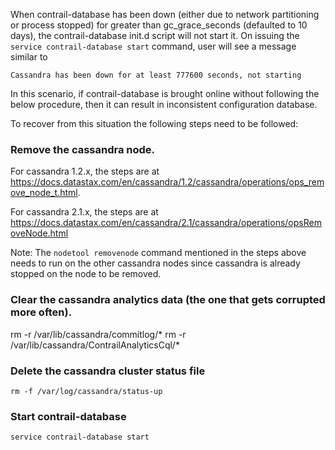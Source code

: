 When contrail-database has been down (either due to network partitioning or process stopped) for greater than gc_grace_seconds (defaulted to 10 days), the contrail-database init.d script will not start it. On issuing the `service contrail-database start` command, user will see a message similar to 

`Cassandra has been down for at least 777600 seconds, not starting`

In this scenario, if contrail-database is brought online without following the below procedure, then it can result in inconsistent configuration database.

To recover from this situation the following steps need to be followed:

### Remove the cassandra node.

For cassandra 1.2.x, the steps are at https://docs.datastax.com/en/cassandra/1.2/cassandra/operations/ops_remove_node_t.html.

For cassandra 2.1.x, the steps are at https://docs.datastax.com/en/cassandra/2.1/cassandra/operations/opsRemoveNode.html

Note: The `nodetool removenode` command mentioned in the steps above needs to run on the other cassandra nodes since cassandra is already stopped on the node to be removed.

### Clear the cassandra analytics data (the one that gets corrupted more often). 

rm -r /var/lib/cassandra/commitlog/*
rm -r /var/lib/cassandra/ContrailAnalyticsCql/*

### Delete the cassandra cluster status file 
`rm -f /var/log/cassandra/status-up`

### Start contrail-database
`service contrail-database start`
